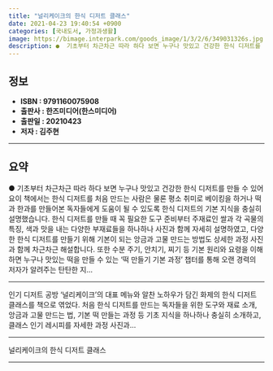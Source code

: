 ```yaml
---
title: "널리케이크의 한식 디저트 클래스"
date: 2021-04-23 19:40:54 +0900
categories: [국내도서, 가정과생활]
image: https://bimage.interpark.com/goods_image/1/3/2/6/349031326s.jpg
description: ●  기초부터 차근차근 따라 하다 보면 누구나 맛있고 건강한 한식 디저트를 만들 수 있어요이 책에서는 한식 디저트를 처음 만드는 사람은 물론 평소 취미로 베이킹을 하거나 떡과 한과를 만들어본 독자들에게 도움이 될 수 있도록 한식 디저트의 기본 지식을 충실히 설명했습니다. 한식 디저트를 만들 때 꼭 필요한
---
```


## **정보**

- **ISBN : 9791160075908**
- **출판사 : 한즈미디어(한스미디어)**
- **출판일 : 20210423**
- **저자 : 김주현**

------



## **요약**

●  기초부터 차근차근 따라 하다 보면 누구나 맛있고 건강한 한식 디저트를 만들 수 있어요이 책에서는 한식 디저트를 처음 만드는 사람은 물론 평소 취미로 베이킹을 하거나 떡과 한과를 만들어본 독자들에게 도움이 될 수 있도록 한식 디저트의 기본 지식을 충실히 설명했습니다. 한식 디저트를 만들 때 꼭 필요한 도구 준비부터 주재료인 쌀과 각 곡물의 특징, 색과 맛을 내는 다양한 부재료들을 하나하나 사진과 함께 자세히 설명하였고, 다양한 한식 디저트를 만들기 위해 기본이 되는 앙금과 고물 만드는 방법도 상세한 과정 사진과 함께 차근차근 해설합니다. 또한 수분 주기, 안치기, 찌기 등 기본 원리와 요령을 이해하면 누구나 맛있는 떡을 만들 수 있는 ‘떡 만들기 기본 과정’ 챕터를 통해 오랜 경력의 저자가 알려주는 탄탄한 지...

------

인기 디저트 공방 ‘널리케이크’의 대표 메뉴와 알찬 노하우가 담긴 화제의 한식 디저트 클래스를 책으로 엮었다. 처음 한식 디저트를 만드는 독자들을 위한 도구와 재료 소개, 앙금과 고물 만드는 법, 기본 떡 만들는 과정 등 기초 지식을 하나하나 충실히 소개하고, 클래스 인기 레시피를 자세한 과정 사진과... 

------


널리케이크의 한식 디저트 클래스 

------


